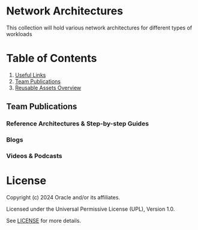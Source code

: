 # Network Architectures

This collection will hold various network architectures for different types of workloads

# Table of Contents
 
1. [Useful Links](#useful-links)
2. [Team Publications](#team-publications)
3. [Reusable Assets Overview](#)
 

## Team Publications

### Reference Architectures & Step-by-step Guides



    

### Blogs
 



### Videos & Podcasts



# License

Copyright (c) 2024 Oracle and/or its affiliates.

Licensed under the Universal Permissive License (UPL), Version 1.0.

See [LICENSE](https://github.com/oracle-devrel/technology-engineering/blob/main/LICENSE) for more details.